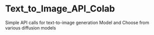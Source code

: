 # Text_to_Image_API_Colab
Simple API calls for text-to-image generation Model and Choose from various diffusion models
